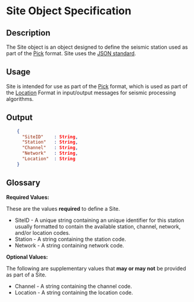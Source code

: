 # Site Object Specification

## Description

The Site object is an object designed to define the seismic station used as part
of the [Pick](Pick.md) format.  Site uses the
[JSON standard](http://www.json.org).

## Usage
Site is intended for use as part of the [Pick](Pick.md) format, which is used
as part of the [Location](Location.md) Format in input/output messages for
seismic processing algorithms.

## Output
```json
    {
      "SiteID"    : String,
      "Station"   : String,
      "Channel"   : String,
      "Network"   : String,
      "Location"  : String
    }
```

## Glossary
**Required Values:**

These are the values **required** to define a Site.

* SiteID -  A unique string containing an unique identifier for this station
usually formatted to contain the available station, channel, network, and/or
location codes.
* Station - A string containing the station code.
* Network - A string containing network code.

**Optional Values:**

The following are supplementary values that **may or may not** be provided as
part of a Site.

* Channel - A string containing the channel code.
* Location - A string containing the location code.
